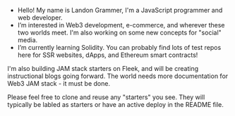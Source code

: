 - Hello! My name is Landon Grammer, I'm a JavaScript programmer and web developer. 
- I’m interested in Web3 development, e-commerce, and wherever these two worlds meet. I'm also working on some new concepts for "social" media.
- I’m currently learning Solidity. You can probably find lots of test repos here for SSR websites, dApps, and Ethereum smart contracts!

I'm also building JAM stack starters on Fleek, and will be creating instructional blogs going forward. The world needs more documentation for Web3 JAM stack - it must be done. 

Please feel free to clone and reuse any "starters" you see. They will typically be labled as starters or have an active deploy in the README file. 
